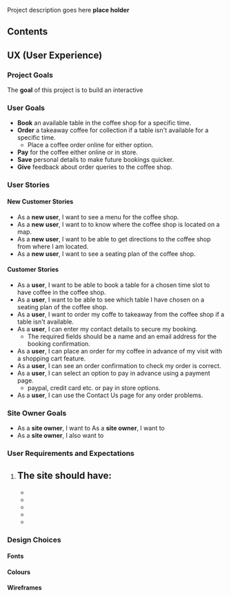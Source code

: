 Project description goes here **place holder**

## Contents ##

## UX (User Experience) ##

### Project Goals ###

The **goal** of this project is to build an interactive 

### User Goals ###

- **Book** an available table in the coffee shop for a specific time.
- **Order** a takeaway coffee for collection if a table isn't available for a specific time.
    - Place a coffee order online for either option.
- **Pay** for the coffee either online or in store.
- **Save** personal details to make future bookings quicker.
- **Give** feedback about order queries to the coffee shop.

### User Stories ###

#### New Customer Stories
- As a **new user**, I want to see a menu for the coffee shop.
- As a **new user**, I want to to know where the coffee shop is located on a map.
- As a **new user**, I want to be able to get directions to the coffee shop from where I am located.
- As a **new user**, I want to see a seating plan of the coffee shop.

#### Customer Stories
- As a **user**, I want to be able to book a table for a chosen time slot to have coffee in the coffee shop.
- As a **user**, I want to be able to see which table I have chosen on a seating plan of the coffee shop.
- As a **user**, I want to order my coffe to takeaway from the coffee shop if a table isn't available.
- As a **user**, I can enter my contact details to secure my booking.
    - The required fields should be a name and an email address for the booking confirmation.
- As a **user**, I can place an order for my coffee in advance of my visit with a shopping cart feature.
- As a **user**, I can see an order confirmation to check my order is correct.
- As a **user**, I can select an option to pay in advance using a payment page.
    - paypal, credit card etc. or pay in store options.
- As a **user**, I can use the Contact Us page for any order problems.
  
### Site Owner Goals ###

- As a **site owner**, I want to 
 As a **site owner**, I want to 
- As a **site owner**, I also want to 


### User Requirements and Expectations ###

1. The site should have:
   - 
   - 
   - 
   - 
   - 
   - 
  
### Design Choices ###
#### Fonts ####
#### Colours ####
#### Wireframes ####
